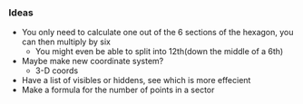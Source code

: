 ### Ideas
* You only need to calculate one out of the 6 sections of the hexagon, you can then multiply by six
    * You might even be able to split into 12th(down the middle of a 6th)
* Maybe make new coordinate system?
    * 3-D coords
* Have a list of visibles or hiddens, see which is more effecient
* Make a formula for the number of points in a sector
